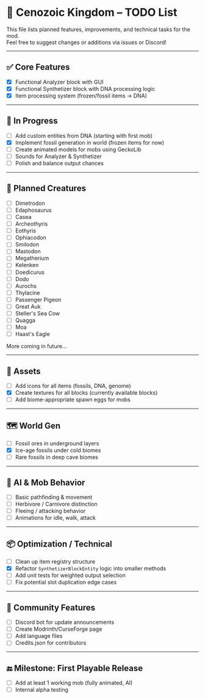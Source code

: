 # 🦣 Cenozoic Kingdom – TODO List

This file lists planned features, improvements, and technical tasks for the mod.  
Feel free to suggest changes or additions via issues or Discord!

---

## ✅ Core Features

- [x] Functional Analyzer block with GUI
- [x] Functional Synthetizer block with DNA processing logic
- [x] Item processing system (frozen/fossil items → DNA)

---

## 🔧 In Progress

- [ ] Add custom entities from DNA (starting with first mob)
- [x] Implement fossil generation in world (frozen items for now)
- [ ] Create animated models for mobs using GeckoLib
- [ ] Sounds for Analyzer & Synthetizer
- [ ] Polish and balance output chances

---

## 🧬 Planned Creatures

- [ ] Dimetrodon
- [ ] Edaphosaurus
- [ ] Casea
- [ ] Archeothyris
- [ ] Eothyris
- [ ] Ophiacodon
- [ ] Smilodon
- [ ] Mastodon
- [ ] Megatherium
- [ ] Kelenken
- [ ] Doedicurus
- [ ] Dodo
- [ ] Aurochs
- [ ] Thylacine
- [ ] Passenger Pigeon
- [ ] Great Auk
- [ ] Steller's Sea Cow
- [ ] Quagga
- [ ] Moa
- [ ] Haast's Eagle

More coming in future...

---

## 🎨 Assets

- [ ] Add icons for all items (fossils, DNA, genome)
- [x] Create textures for all blocks (currently available blocks)
- [ ] Add biome-appropriate spawn eggs for mobs

---

## 🗺 World Gen

- [ ] Fossil ores in underground layers
- [x] Ice-age fossils under cold biomes
- [ ] Rare fossils in deep cave biomes

---

## 🧠 AI & Mob Behavior

- [ ] Basic pathfinding & movement
- [ ] Herbivore / Carnivore distinction
- [ ] Fleeing / attacking behavior
- [ ] Animations for idle, walk, attack

---

## 📦 Optimization / Technical

- [ ] Clean up item registry structure
- [x] Refactor `SynthetizerBlockEntity` logic into smaller methods
- [ ] Add unit tests for weighted output selection
- [ ] Fix potential slot duplication edge cases

---

## 📢 Community Features

- [ ] Discord bot for update announcements
- [ ] Create Modrinth/CurseForge page
- [ ] Add language files 
- [ ] Credits.json for contributors

---

## 🔚 Milestone: First Playable Release

- [ ] Add at least 1 working mob (fully animated, AI)
- [ ] Internal alpha testing
